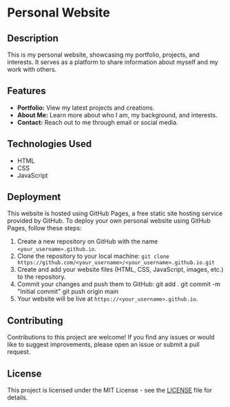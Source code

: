 # Personal Website

## Description

This is my personal website, showcasing my portfolio, projects, and interests. It serves as a platform to share information about myself and my work with others.

## Features

- **Portfolio:** View my latest projects and creations.
- **About Me:** Learn more about who I am, my background, and interests.
- **Contact:** Reach out to me through email or social media.

## Technologies Used

- HTML
- CSS
- JavaScript

## Deployment

This website is hosted using GitHub Pages, a free static site hosting service provided by GitHub. To deploy your own personal website using GitHub Pages, follow these steps:

1. Create a new repository on GitHub with the name `<your_username>.github.io`.
2. Clone the repository to your local machine: `git clone https://github.com/<your_username>/<your_username>.github.io.git`
3. Create and add your website files (HTML, CSS, JavaScript, images, etc.) to the repository.
4. Commit your changes and push them to GitHub: 
     git add .
     git commit -m "Initial commit"
     git push origin main
5. Your website will be live at `https://<your_username>.github.io`.

## Contributing

Contributions to this project are welcome! If you find any issues or would like to suggest improvements, please open an issue or submit a pull request.

## License

This project is licensed under the MIT License - see the [LICENSE](LICENSE) file for details.